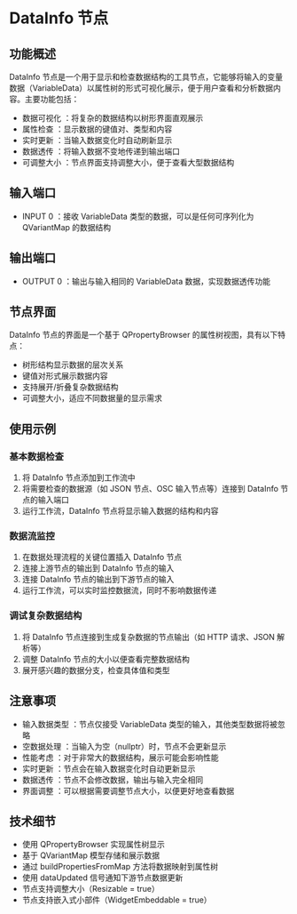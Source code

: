 # DataInfo 节点
## 功能概述
DataInfo 节点是一个用于显示和检查数据结构的工具节点，它能够将输入的变量数据（VariableData）以属性树的形式可视化展示，便于用户查看和分析数据内容。主要功能包括：

- 数据可视化 ：将复杂的数据结构以树形界面直观展示
- 属性检查 ：显示数据的键值对、类型和内容
- 实时更新 ：当输入数据变化时自动刷新显示
- 数据透传 ：将输入数据不变地传递到输出端口
- 可调整大小 ：节点界面支持调整大小，便于查看大型数据结构
## 输入端口
- INPUT 0 ：接收 VariableData 类型的数据，可以是任何可序列化为 QVariantMap 的数据结构
## 输出端口
- OUTPUT 0 ：输出与输入相同的 VariableData 数据，实现数据透传功能
## 节点界面
DataInfo 节点的界面是一个基于 QPropertyBrowser 的属性树视图，具有以下特点：

- 树形结构显示数据的层次关系
- 键值对形式展示数据内容
- 支持展开/折叠复杂数据结构
- 可调整大小，适应不同数据量的显示需求
## 使用示例
### 基本数据检查
1. 将 DataInfo 节点添加到工作流中
2. 将需要检查的数据源（如 JSON 节点、OSC 输入节点等）连接到 DataInfo 节点的输入端口
3. 运行工作流，DataInfo 节点将显示输入数据的结构和内容
### 数据流监控
1. 在数据处理流程的关键位置插入 DataInfo 节点
2. 连接上游节点的输出到 DataInfo 节点的输入
3. 连接 DataInfo 节点的输出到下游节点的输入
4. 运行工作流，可以实时监控数据流，同时不影响数据传递
### 调试复杂数据结构
1. 将 DataInfo 节点连接到生成复杂数据的节点输出（如 HTTP 请求、JSON 解析等）
2. 调整 DataInfo 节点的大小以便查看完整数据结构
3. 展开感兴趣的数据分支，检查具体值和类型
## 注意事项
- 输入数据类型 ：节点仅接受 VariableData 类型的输入，其他类型数据将被忽略
- 空数据处理 ：当输入为空（nullptr）时，节点不会更新显示
- 性能考虑 ：对于非常大的数据结构，展示可能会影响性能
- 实时更新 ：节点会在输入数据变化时自动更新显示
- 数据透传 ：节点不会修改数据，输出与输入完全相同
- 界面调整 ：可以根据需要调整节点大小，以便更好地查看数据
## 技术细节
- 使用 QPropertyBrowser 实现属性树显示
- 基于 QVariantMap 模型存储和展示数据
- 通过 buildPropertiesFromMap 方法将数据映射到属性树
- 使用 dataUpdated 信号通知下游节点数据更新
- 节点支持调整大小（Resizable = true）
- 节点支持嵌入式小部件（WidgetEmbeddable = true）